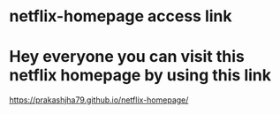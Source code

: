 # netflix-homepage access link
# Hey everyone you can visit this netflix homepage by using this link
https://prakashjha79.github.io/netflix-homepage/
